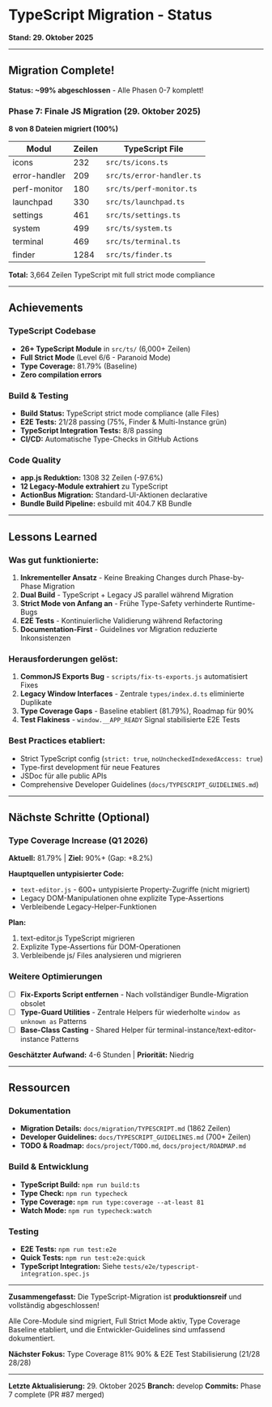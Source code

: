 ﻿# TypeScript Migration - Status

**Stand: 29. Oktober 2025**

---

## Migration Complete!

**Status: ~99% abgeschlossen** - Alle Phasen 0-7 komplett!

### Phase 7: Finale JS Migration (29. Oktober 2025)

**8 von 8 Dateien migriert (100%)**

| Modul         | Zeilen | TypeScript File           |
| ------------- | ------ | ------------------------- |
| icons         | 232    | `src/ts/icons.ts`         |
| error-handler | 209    | `src/ts/error-handler.ts` |
| perf-monitor  | 180    | `src/ts/perf-monitor.ts`  |
| launchpad     | 330    | `src/ts/launchpad.ts`     |
| settings      | 461    | `src/ts/settings.ts`      |
| system        | 499    | `src/ts/system.ts`        |
| terminal      | 469    | `src/ts/terminal.ts`      |
| finder        | 1284   | `src/ts/finder.ts`        |

**Total:** 3,664 Zeilen TypeScript mit full strict mode compliance

---

## Achievements

### TypeScript Codebase

- **26+ TypeScript Module** in `src/ts/` (6,000+ Zeilen)
- **Full Strict Mode** (Level 6/6 - Paranoid Mode)
- **Type Coverage:** 81.79% (Baseline)
- **Zero compilation errors**

### Build & Testing

- **Build Status:** TypeScript strict mode compliance (alle Files)
- **E2E Tests:** 21/28 passing (75%, Finder & Multi-Instance grün)
- **TypeScript Integration Tests:** 8/8 passing
- **CI/CD:** Automatische Type-Checks in GitHub Actions

### Code Quality

- **app.js Reduktion:** 1308 32 Zeilen (-97.6%)
- **12 Legacy-Module extrahiert** zu TypeScript
- **ActionBus Migration:** Standard-UI-Aktionen declarative
- **Bundle Build Pipeline:** esbuild mit 404.7 KB Bundle

---

## Lessons Learned

### Was gut funktionierte:

1. **Inkrementeller Ansatz** - Keine Breaking Changes durch Phase-by-Phase Migration
2. **Dual Build** - TypeScript + Legacy JS parallel während Migration
3. **Strict Mode von Anfang an** - Frühe Type-Safety verhinderte Runtime-Bugs
4. **E2E Tests** - Kontinuierliche Validierung während Refactoring
5. **Documentation-First** - Guidelines vor Migration reduzierte Inkonsistenzen

### Herausforderungen gelöst:

1. **CommonJS Exports Bug** - `scripts/fix-ts-exports.js` automatisiert Fixes
2. **Legacy Window Interfaces** - Zentrale `types/index.d.ts` eliminierte Duplikate
3. **Type Coverage Gaps** - Baseline etabliert (81.79%), Roadmap für 90%
4. **Test Flakiness** - `window.__APP_READY` Signal stabilisierte E2E Tests

### Best Practices etabliert:

- Strict TypeScript config (`strict: true`, `noUncheckedIndexedAccess: true`)
- Type-first development für neue Features
- JSDoc für alle public APIs
- Comprehensive Developer Guidelines (`docs/TYPESCRIPT_GUIDELINES.md`)

---

## Nächste Schritte (Optional)

### Type Coverage Increase (Q1 2026)

**Aktuell:** 81.79% | **Ziel:** 90%+ (Gap: +8.2%)

**Hauptquellen untypisierter Code:**

- `text-editor.js` - 600+ untypisierte Property-Zugriffe (nicht migriert)
- Legacy DOM-Manipulationen ohne explizite Type-Assertions
- Verbleibende Legacy-Helper-Funktionen

**Plan:**

1. text-editor.js TypeScript migrieren
2. Explizite Type-Assertions für DOM-Operationen
3. Verbleibende js/ Files analysieren und migrieren

### Weitere Optimierungen

- [ ] **Fix-Exports Script entfernen** - Nach vollständiger Bundle-Migration obsolet
- [ ] **Type-Guard Utilities** - Zentrale Helpers für wiederholte `window as unknown as` Patterns
- [ ] **Base-Class Casting** - Shared Helper für terminal-instance/text-editor-instance Patterns

**Geschätzter Aufwand:** 4-6 Stunden | **Priorität:** Niedrig

---

## Ressourcen

### Dokumentation

- **Migration Details:** `docs/migration/TYPESCRIPT.md` (1862 Zeilen)
- **Developer Guidelines:** `docs/TYPESCRIPT_GUIDELINES.md` (700+ Zeilen)
- **TODO & Roadmap:** `docs/project/TODO.md`, `docs/project/ROADMAP.md`

### Build & Entwicklung

- **TypeScript Build:** `npm run build:ts`
- **Type Check:** `npm run typecheck`
- **Type Coverage:** `npm run type:coverage --at-least 81`
- **Watch Mode:** `npm run typecheck:watch`

### Testing

- **E2E Tests:** `npm run test:e2e`
- **Quick Tests:** `npm run test:e2e:quick`
- **TypeScript Integration:** Siehe `tests/e2e/typescript-integration.spec.js`

---

**Zusammengefasst:** Die TypeScript-Migration ist **produktionsreif** und vollständig abgeschlossen!

Alle Core-Module sind migriert, Full Strict Mode aktiv, Type Coverage Baseline etabliert, und die Entwickler-Guidelines sind umfassend dokumentiert.

**Nächster Fokus:** Type Coverage 81% 90% & E2E Test Stabilisierung (21/28 28/28)

---

**Letzte Aktualisierung:** 29. Oktober 2025
**Branch:** develop
**Commits:** Phase 7 complete (PR #87 merged)
